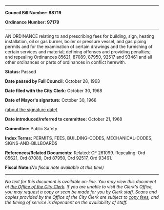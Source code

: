 

********

**Council Bill Number: 88719**
   
**Ordinance Number: 97179**
********

 AN ORDINANCE relating to and prescribing fees for building, sign, heating installation, oil or gas burner, boiler or pressure vessel, and gas piping permits and for the examination of certain drawings and the furnishing of certain services and material; defining offenses and providing penalties; and repealing Ordinances 85621, 87089, 87950, 92517 and 93461 and all other ordinances or parts of ordinances in conflict herewith.

**Status:** Passed
   
**Date passed by Full Council:** October 28, 1968
   
**Date filed with the City Clerk:** October 30, 1968
   
**Date of Mayor's signature:** October 30, 1968
   
[(about the signature date)](/~public/approvaldate.htm)
   
   
   
**Date introduced/referred to committee:** October 21, 1968
   
**Committee:** Public Safety
   
   
**Index Terms:** PERMITS, FEES, BUILDING-CODES, MECHANICAL-CODES, SIGNS-AND-BILLBOARDS

**References/Related Documents:** Related: CF 261099. Repealing: Ord 85621, Ord 87089, Ord 87950, Ord 92517, Ord 93461.

**Fiscal Note:**_(No fiscal note available at this time)_
********

_No text for this document is available on-line. You may view this document at [the Office of the City Clerk](http://www.seattle.gov/leg/clerk/contactUs.htm). If you are unable to visit the Clerk's Office, you may request a copy or scan be made for you by Clerk staff. Scans and copies provided by the Office of the City Clerk are subject to [copy fees](http://clerk.seattle.gov/~public/clerkfees.htm), and the timing of service is dependent on the availability of staff._

